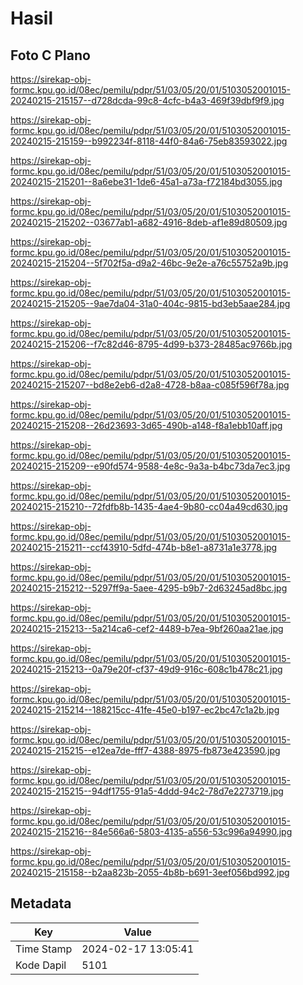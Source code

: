 # Hasil

## Foto C Plano

https://sirekap-obj-formc.kpu.go.id/08ec/pemilu/pdpr/51/03/05/20/01/5103052001015-20240215-215157--d728dcda-99c8-4cfc-b4a3-469f39dbf9f9.jpg

https://sirekap-obj-formc.kpu.go.id/08ec/pemilu/pdpr/51/03/05/20/01/5103052001015-20240215-215159--b992234f-8118-44f0-84a6-75eb83593022.jpg

https://sirekap-obj-formc.kpu.go.id/08ec/pemilu/pdpr/51/03/05/20/01/5103052001015-20240215-215201--8a6ebe31-1de6-45a1-a73a-f72184bd3055.jpg

https://sirekap-obj-formc.kpu.go.id/08ec/pemilu/pdpr/51/03/05/20/01/5103052001015-20240215-215202--03677ab1-a682-4916-8deb-af1e89d80509.jpg

https://sirekap-obj-formc.kpu.go.id/08ec/pemilu/pdpr/51/03/05/20/01/5103052001015-20240215-215204--5f702f5a-d9a2-46bc-9e2e-a76c55752a9b.jpg

https://sirekap-obj-formc.kpu.go.id/08ec/pemilu/pdpr/51/03/05/20/01/5103052001015-20240215-215205--9ae7da04-31a0-404c-9815-bd3eb5aae284.jpg

https://sirekap-obj-formc.kpu.go.id/08ec/pemilu/pdpr/51/03/05/20/01/5103052001015-20240215-215206--f7c82d46-8795-4d99-b373-28485ac9766b.jpg

https://sirekap-obj-formc.kpu.go.id/08ec/pemilu/pdpr/51/03/05/20/01/5103052001015-20240215-215207--bd8e2eb6-d2a8-4728-b8aa-c085f596f78a.jpg

https://sirekap-obj-formc.kpu.go.id/08ec/pemilu/pdpr/51/03/05/20/01/5103052001015-20240215-215208--26d23693-3d65-490b-a148-f8a1ebb10aff.jpg

https://sirekap-obj-formc.kpu.go.id/08ec/pemilu/pdpr/51/03/05/20/01/5103052001015-20240215-215209--e90fd574-9588-4e8c-9a3a-b4bc73da7ec3.jpg

https://sirekap-obj-formc.kpu.go.id/08ec/pemilu/pdpr/51/03/05/20/01/5103052001015-20240215-215210--72fdfb8b-1435-4ae4-9b80-cc04a49cd630.jpg

https://sirekap-obj-formc.kpu.go.id/08ec/pemilu/pdpr/51/03/05/20/01/5103052001015-20240215-215211--ccf43910-5dfd-474b-b8e1-a8731a1e3778.jpg

https://sirekap-obj-formc.kpu.go.id/08ec/pemilu/pdpr/51/03/05/20/01/5103052001015-20240215-215212--5297ff9a-5aee-4295-b9b7-2d63245ad8bc.jpg

https://sirekap-obj-formc.kpu.go.id/08ec/pemilu/pdpr/51/03/05/20/01/5103052001015-20240215-215213--5a214ca6-cef2-4489-b7ea-9bf260aa21ae.jpg

https://sirekap-obj-formc.kpu.go.id/08ec/pemilu/pdpr/51/03/05/20/01/5103052001015-20240215-215213--0a79e20f-cf37-49d9-916c-608c1b478c21.jpg

https://sirekap-obj-formc.kpu.go.id/08ec/pemilu/pdpr/51/03/05/20/01/5103052001015-20240215-215214--188215cc-41fe-45e0-b197-ec2bc47c1a2b.jpg

https://sirekap-obj-formc.kpu.go.id/08ec/pemilu/pdpr/51/03/05/20/01/5103052001015-20240215-215215--e12ea7de-fff7-4388-8975-fb873e423590.jpg

https://sirekap-obj-formc.kpu.go.id/08ec/pemilu/pdpr/51/03/05/20/01/5103052001015-20240215-215215--94df1755-91a5-4ddd-94c2-78d7e2273719.jpg

https://sirekap-obj-formc.kpu.go.id/08ec/pemilu/pdpr/51/03/05/20/01/5103052001015-20240215-215216--84e566a6-5803-4135-a556-53c996a94990.jpg

https://sirekap-obj-formc.kpu.go.id/08ec/pemilu/pdpr/51/03/05/20/01/5103052001015-20240215-215158--b2aa823b-2055-4b8b-b691-3eef056bd992.jpg


## Metadata

| Key        | Value               |
| ---------- | ------------------- |
| Time Stamp | 2024-02-17 13:05:41 |
| Kode Dapil | 5101                |



